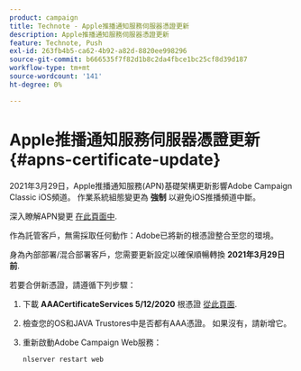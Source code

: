 ```yaml
---
product: campaign
title: Technote - Apple推播通知服務伺服器憑證更新
description: Apple推播通知服務伺服器憑證更新
feature: Technote, Push
exl-id: 263fb4b5-ca62-4b92-a82d-8820ee998296
source-git-commit: b666535f7f82d1b8c2da4fbce1bc25cf8d39d187
workflow-type: tm+mt
source-wordcount: '141'
ht-degree: 0%

---
```


# Apple推播通知服務伺服器憑證更新 {#apns-certificate-update}



2021年3月29日，Apple推播通知服務(APN)基礎架構更新影響Adobe Campaign Classic iOS頻道。 作業系統組態變更為 **強制** 以避免iOS推播頻道中斷。

深入瞭解APN變更 [在此頁面中](https://developer.apple.com/news/?id=7gx0a2lp).

作為託管客戶，無需採取任何動作：Adobe已將新的根憑證整合至您的環境。

身為內部部署/混合部署客戶，您需要更新設定以確保順暢轉換 **2021年3月29日前**.

若要合併新憑證，請遵循下列步驟：

1. 下載 **AAACertificateServices 5/12/2020** 根憑證 [從此頁面](https://support.sectigo.com/Com_KnowledgeDetailPage?Id=kA03l00000117cL).

1. 檢查您的OS和JAVA Trustores中是否都有AAA憑證。 如果沒有，請新增它。

1. 重新啟動Adobe Campaign Web服務：

   ```
   nlserver restart web
   ```
